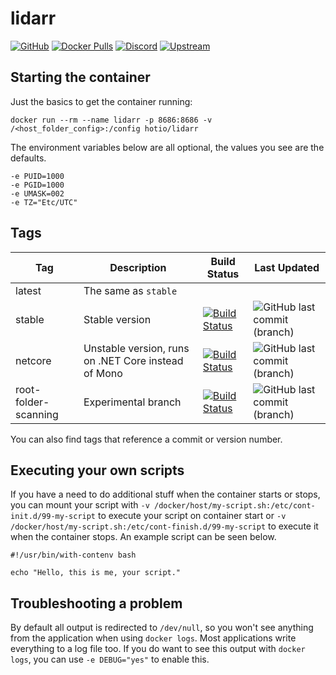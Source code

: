 # lidarr

[![GitHub](https://img.shields.io/badge/source-github-lightgrey)](https://github.com/hotio/docker-lidarr)
[![Docker Pulls](https://img.shields.io/docker/pulls/hotio/lidarr)](https://hub.docker.com/r/hotio/lidarr)
[![Discord](https://img.shields.io/discord/610068305893523457?color=738ad6&label=discord&logo=discord&logoColor=white)](https://discord.gg/3SnkuKp)
[![Upstream](https://img.shields.io/badge/upstream-project-yellow)](https://github.com/lidarr/Lidarr)

## Starting the container

Just the basics to get the container running:

```shell
docker run --rm --name lidarr -p 8686:8686 -v /<host_folder_config>:/config hotio/lidarr
```

The environment variables below are all optional, the values you see are the defaults.

```shell
-e PUID=1000
-e PGID=1000
-e UMASK=002
-e TZ="Etc/UTC"
```

## Tags

| Tag                  | Description                                         | Build Status                                                                                                                                                        | Last Updated                                                                                                       |
| ---------------------|-----------------------------------------------------|---------------------------------------------------------------------------------------------------------------------------------------------------------------------|--------------------------------------------------------------------------------------------------------------------|
| latest               | The same as `stable`                                |                                                                                                                                                                     |                                                                                                                    |
| stable               | Stable version                                      | [![Build Status](https://cloud.drone.io/api/badges/hotio/docker-lidarr/status.svg?ref=refs/heads/stable)](https://cloud.drone.io/hotio/docker-lidarr)               | ![GitHub last commit (branch)](https://img.shields.io/github/last-commit/hotio/docker-lidarr/stable)               |
| netcore              | Unstable version, runs on .NET Core instead of Mono | [![Build Status](https://cloud.drone.io/api/badges/hotio/docker-lidarr/status.svg?ref=refs/heads/netcore)](https://cloud.drone.io/hotio/docker-lidarr)              | ![GitHub last commit (branch)](https://img.shields.io/github/last-commit/hotio/docker-lidarr/netcore)              |
| root-folder-scanning | Experimental branch                                 | [![Build Status](https://cloud.drone.io/api/badges/hotio/docker-lidarr/status.svg?ref=refs/heads/root-folder-scanning)](https://cloud.drone.io/hotio/docker-lidarr) | ![GitHub last commit (branch)](https://img.shields.io/github/last-commit/hotio/docker-lidarr/root-folder-scanning) |

You can also find tags that reference a commit or version number.

## Executing your own scripts

If you have a need to do additional stuff when the container starts or stops, you can mount your script with `-v /docker/host/my-script.sh:/etc/cont-init.d/99-my-script` to execute your script on container start or `-v /docker/host/my-script.sh:/etc/cont-finish.d/99-my-script` to execute it when the container stops. An example script can be seen below.

```shell
#!/usr/bin/with-contenv bash

echo "Hello, this is me, your script."
```

## Troubleshooting a problem

By default all output is redirected to `/dev/null`, so you won't see anything from the application when using `docker logs`. Most applications write everything to a log file too. If you do want to see this output with `docker logs`, you can use `-e DEBUG="yes"` to enable this.
